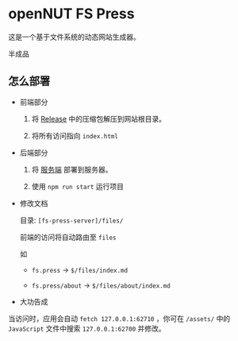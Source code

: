 # openNUT FS Press

这是一个基于文件系统的动态网站生成器。

半成品

## 怎么部署

- 前端部分

    1. 将 [Release](https://github.com/CNChestnut/fs-press/realeases) 中的压缩包解压到网站根目录。

    2. 将所有访问指向 `index.html`

- 后端部分

    1. 将 [服务端](https://github.com/CNChestnut/fs-press-server/) 部署到服务器。

    2. 使用 `npm run start` 运行项目

- 修改文档

    目录: `[fs-press-server]/files/`

    前端的访问将自动路由至 `files`

    如 
    
    - `fs.press` -> `$/files/index.md`

    - `fs.press/about` -> `$/files/about/index.md`

- 大功告成 

当访问时，应用会自动 `fetch 127.0.0.1:62710` ，你可在 `/assets/` 中的 `JavaScript` 文件中搜索 `127.0.0.1:62700` 并修改。
